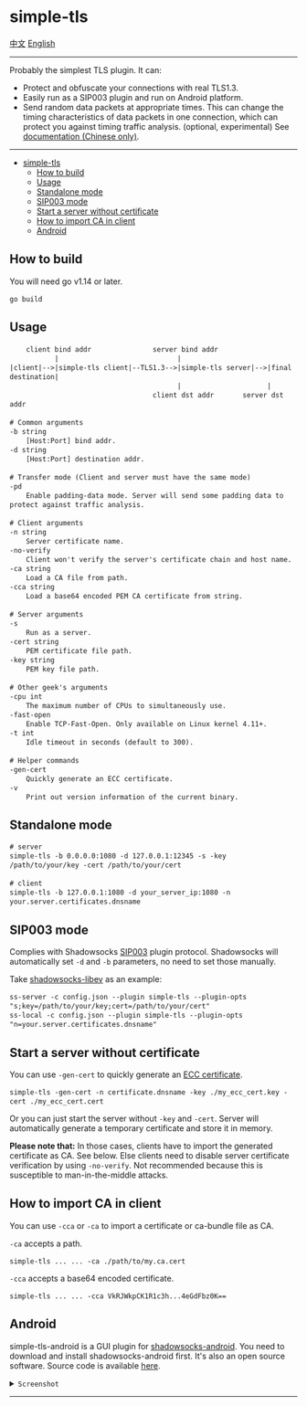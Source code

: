 # simple-tls

[中文](README_zh.md) [English](README.md)

---

Probably the simplest TLS plugin. It can:

- Protect and obfuscate your connections with real TLS1.3.
- Easily run as a SIP003 plugin and run on Android platform.
- Send random data packets at appropriate times. This can change the timing characteristics of data packets in one connection, which can protect you against timing traffic analysis. (optional, experimental) See [documentation (Chinese only)](https://github.com/IrineSistiana/simple-tls/wiki/%E6%97%B6%E5%BA%8F%E5%A1%AB%E5%85%85(pd)%E6%A8%A1%E5%BC%8F).

---

- [simple-tls](#simple-tls)
  - [How to build](#how-to-build)
  - [Usage](#usage)
  - [Standalone mode](#standalone-mode)
  - [SIP003 mode](#sip003-mode)
  - [Start a server without certificate](#start-a-server-without-certificate)
  - [How to import CA in client](#how-to-import-ca-in-client)
  - [Android](#android)

## How to build

You will need go v1.14 or later.

    go build

## Usage

        client bind addr               server bind addr
               |                             |
    |client|-->|simple-tls client|--TLS1.3-->|simple-tls server|-->|final destination|
                                             |                     |   
                                       client dst addr       server dst addr  

    # Common arguments
    -b string
        [Host:Port] bind addr.
    -d string
        [Host:Port] destination addr.

    # Transfer mode (Client and server must have the same mode)
    -pd
        Enable padding-data mode. Server will send some padding data to protect against traffic analysis.

    # Client arguments
    -n string
        Server certificate name.
    -no-verify
        Client won't verify the server's certificate chain and host name.
    -ca string
        Load a CA file from path.
    -cca string
        Load a base64 encoded PEM CA certificate from string.

    # Server arguments
    -s    
        Run as a server.
    -cert string
        PEM certificate file path.
    -key string
        PEM key file path.

    # Other geek's arguments
    -cpu int
        The maximum number of CPUs to simultaneously use.
    -fast-open
        Enable TCP-Fast-Open. Only available on Linux kernel 4.11+.
    -t int
        Idle timeout in seconds (default to 300).

    # Helper commands
    -gen-cert
        Quickly generate an ECC certificate.
    -v
        Print out version information of the current binary.

## Standalone mode

    # server
    simple-tls -b 0.0.0.0:1080 -d 127.0.0.1:12345 -s -key /path/to/your/key -cert /path/to/your/cert

    # client
    simple-tls -b 127.0.0.1:1080 -d your_server_ip:1080 -n your.server.certificates.dnsname

## SIP003 mode

Complies with Shadowsocks [SIP003](https://shadowsocks.org/en/wiki/Plugin.html) plugin protocol. Shadowsocks will automatically set `-d` and `-b` parameters, no need to set those manually.

Take [shadowsocks-libev](https://github.com/shadowsocks/shadowsocks-libev) as an example:

    ss-server -c config.json --plugin simple-tls --plugin-opts "s;key=/path/to/your/key;cert=/path/to/your/cert"
    ss-local -c config.json --plugin simple-tls --plugin-opts "n=your.server.certificates.dnsname"

## Start a server without certificate

You can use `-gen-cert` to quickly generate an [ECC certificate](https://www.digicert.com/faq/ecc.htm).

    simple-tls -gen-cert -n certificate.dnsname -key ./my_ecc_cert.key -cert ./my_ecc_cert.cert

Or you can just start the server without `-key` and `-cert`. Server will automatically generate a temporary certificate and store it in memory.

**Please note that:** In those cases, clients have to import the generated certificate as CA. See below. Else clients need to disable server certificate verification by using `-no-verify`. Not recommended because this is susceptible to man-in-the-middle attacks.

## How to import CA in client

You can use `-cca` or `-ca` to import a certificate or ca-bundle file as CA.

`-ca` accepts a path.

    simple-tls ... ... -ca ./path/to/my.ca.cert

`-cca` accepts a base64 encoded certificate.

    simple-tls ... ... -cca VkRJWkpCK1R1c3h...4eGdFbz0K==

## Android

simple-tls-android is a GUI plugin for [shadowsocks-android](https://github.com/shadowsocks/shadowsocks-android). You need to download and install shadowsocks-android first. It's also an open source software. Source code is available [here](https://github.com/IrineSistiana/simple-tls-android).

<details><summary><code>Screenshot</code></summary>

<br>

![screenshot](/assets/simple-tls-android-screenshot.jpg)

</details>

---
